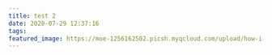 ```yaml
---
title: test 2
date: 2020-07-29 12:37:16
tags:
featured_image: https://moe-1256162502.picsh.myqcloud.com/upload/how-i-manage-my-dotfiles.3778461.2a102d47deb81b2bc575b373d1d6a127.gif
---
```

